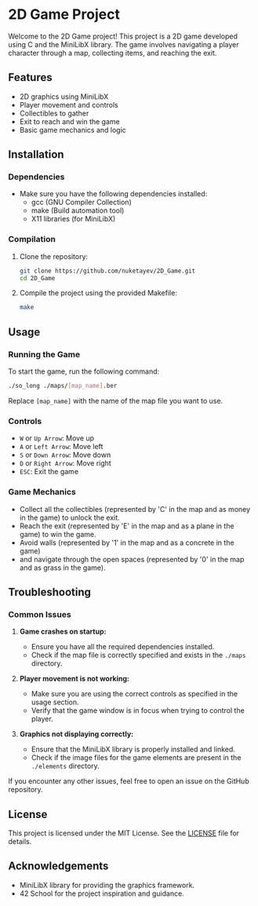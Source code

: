 # 2D Game Project

Welcome to the 2D Game project! This project is a 2D game developed using C and the MiniLibX library. The game involves navigating a player character through a map, collecting items, and reaching the exit.

## Features

- 2D graphics using MiniLibX
- Player movement and controls
- Collectibles to gather
- Exit to reach and win the game
- Basic game mechanics and logic

## Installation

### Dependencies

- Make sure you have the following dependencies installed:
  - gcc (GNU Compiler Collection)
  - make (Build automation tool)
  - X11 libraries (for MiniLibX)

### Compilation

1. Clone the repository:
   ```sh
   git clone https://github.com/nuketayev/2D_Game.git
   cd 2D_Game
   ```

2. Compile the project using the provided Makefile:
   ```sh
   make
   ```

## Usage

### Running the Game

To start the game, run the following command:
```sh
./so_long ./maps/[map_name].ber
```
Replace `[map_name]` with the name of the map file you want to use.

### Controls

- `W` or `Up Arrow`: Move up
- `A` or `Left Arrow`: Move left
- `S` or `Down Arrow`: Move down
- `D` or `Right Arrow`: Move right
- `ESC`: Exit the game

### Game Mechanics

- Collect all the collectibles (represented by 'C' in the map and as money in the game) to unlock the exit.
- Reach the exit (represented by 'E' in the map and as a plane in the game) to win the game.
- Avoid walls (represented by '1' in the map and as a concrete in the game) 
- and navigate through the open spaces (represented by '0' in the map and as grass in the game).

## Troubleshooting

### Common Issues

1. **Game crashes on startup:**
   - Ensure you have all the required dependencies installed.
   - Check if the map file is correctly specified and exists in the `./maps` directory.

2. **Player movement is not working:**
   - Make sure you are using the correct controls as specified in the usage section.
   - Verify that the game window is in focus when trying to control the player.

3. **Graphics not displaying correctly:**
   - Ensure that the MiniLibX library is properly installed and linked.
   - Check if the image files for the game elements are present in the `./elements` directory.

If you encounter any other issues, feel free to open an issue on the GitHub repository.

## License

This project is licensed under the MIT License. See the [LICENSE](LICENSE) file for details.

## Acknowledgements

- MiniLibX library for providing the graphics framework.
- 42 School for the project inspiration and guidance.
